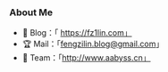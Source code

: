 ### About  Me
- 💖 Blog：「 https://fz1lin.com」
- 🏆 Mail：「fengzilin.blog@gmail.com」
- 💎 Team：「http://www.aabyss.cn」
